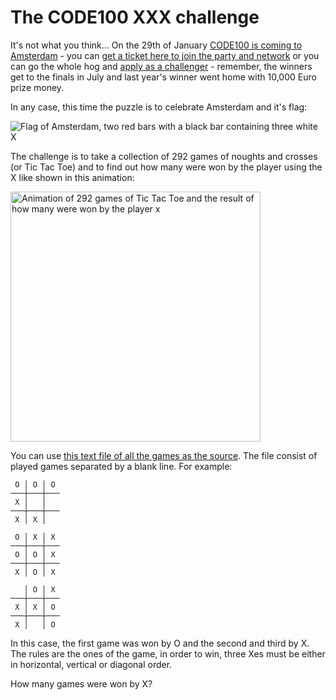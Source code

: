 # The CODE100 XXX challenge

It's not what you think… On the 29th of January [CODE100 is coming to Amsterdam](https://code100.dev) - you can [get a ticket here to join the party and network](https://ti.to/wearedevelopers/code100-amsterdam) or you can go the whole hog and [apply as a challenger](https://www.wearedevelopers.com/events/code100-challenger) - remember, the winners get to the finals in July and last year's winner went home with 10,000 Euro prize money.

In any case, this time the puzzle is to celebrate Amsterdam and it's flag:

![Flag of Amsterdam, two red bars with a black bar containing three white X](https://puzzles.code100.dev/code100/puzzles/xxx/amsterdam.png)

The challenge is to take a collection of 292 games of noughts and crosses (or Tic Tac Toe) and to find out how many were won by the player using the X like shown in this animation:

<img width="400" src="https://puzzles.code100.dev/code100/puzzles/xxx/xxx-challenge.gif" alt="Animation of 292 games of Tic Tac Toe and the result of how many were won by the player x">

You can use [this text file of all the games as the source](https://puzzles.code100.dev/code100/puzzles/xxx/games.txt). The file consist of played games separated by a blank line. For example:

```
 O │ O │ O 
───┼───┼───
 X │   │   
───┼───┼───
 X │ X │   

 O │ X │ X 
───┼───┼───
 O │ O │ X 
───┼───┼───
 X │ O │ X 

   │ O │ X 
───┼───┼───
 X │ X │ O 
───┼───┼───
 X │   │ O 
```

In this case, the first game was won by O and the second and third by X. The rules are the ones of the game, in order to win, three Xes must be either in horizontal, vertical or diagonal order. 

How many games were won by X? 

